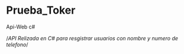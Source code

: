 # Prueba_Toker
 Api-Web c#

 /*API Relizada en C# para resgistrar usuarios con nombre y numero de telefono*/
